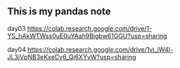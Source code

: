 ## This is my pandas note

day03
https://colab.research.google.com/drive/1-YS_hAkWTWss0uE0uYAah9Bigbw61GGU?usp=sharing

day04
https://colab.research.google.com/drive/1vj_iW4l-JL3jVpNB3eKxeCv6_Qj6XYvW?usp=sharing
